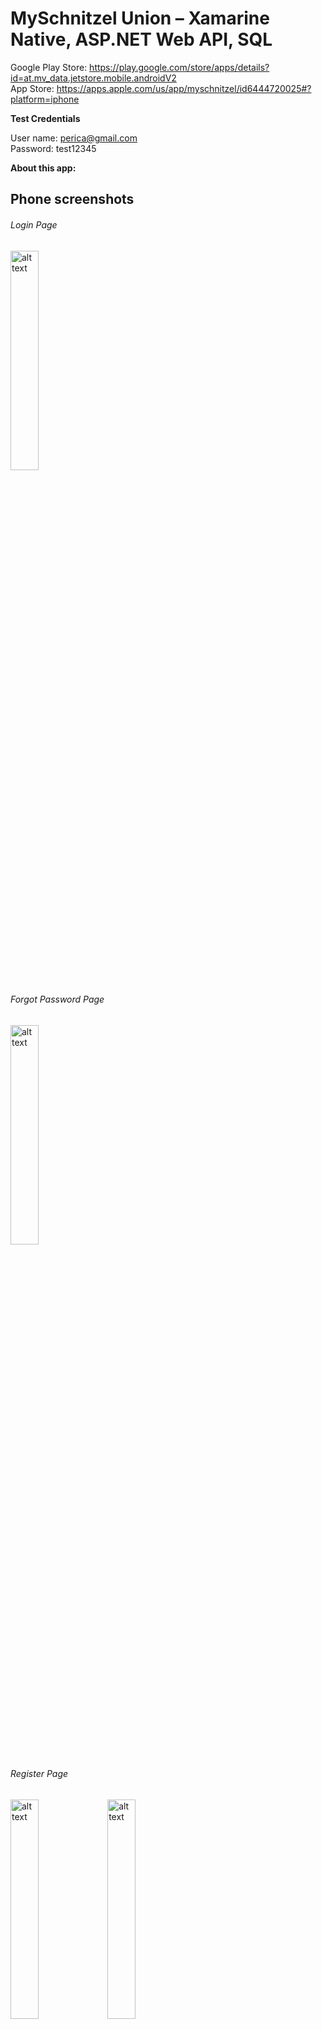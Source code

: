 # MySchnitzel Union – Xamarine Native, ASP.NET Web API, SQL

Google Play Store: https://play.google.com/store/apps/details?id=at.mv_data.jetstore.mobile.androidV2 <br />
App Store: https://apps.apple.com/us/app/myschnitzel/id6444720025#?platform=iphone

**Test Credentials**

User name: perica@gmail.com <br />
Password: test12345

**About this app:**  

## Phone screenshots

###### Login Page
<img src="https://user-images.githubusercontent.com/118169200/204531348-56db637e-6b25-4c32-86a1-53a3cbeae77d.jpg" alt="alt text" width="30%" height="30%">

###### Forgot Password Page
<img src="https://user-images.githubusercontent.com/118169200/204531821-da3eb88f-13ec-4504-802a-b8bd9bca2211.jpg" alt="alt text" width="30%" height="30%">

###### Register Page
<img src="https://user-images.githubusercontent.com/118169200/204532044-34eba1b8-3a51-4969-bdf5-a6cdb1971f6e.jpg" alt="alt text" width="30%" height="30%">
<img src="https://user-images.githubusercontent.com/118169200/204532053-d32b88b2-4a04-4005-982b-4372ee8b5d38.jpg" alt="alt text" width="30%" height="30%">

###### Splash Screen
<img src="https://user-images.githubusercontent.com/118169200/204532340-70dde452-7276-4bdb-8b41-ab249cbb7ab4.jpg" alt="alt text" width="30%" height="30%">

###### Main Page
<img src="https://user-images.githubusercontent.com/118169200/204531515-d507a1f5-c76a-4391-8180-acd985e05560.jpg" alt="alt text" width="30%" height="30%">

###### Coupons - Aktionen
<img src="https://user-images.githubusercontent.com/118169200/204532818-485798e4-f430-44d2-90bf-b4f316c21f3c.jpg" alt="alt text" width="30%" height="30%">

###### Coupon Details
<img src="https://user-images.githubusercontent.com/118169200/204532968-ba95485a-ce6b-41c8-83e2-7ae007c099ea.jpg" alt="alt text" width="30%" height="30%">

###### Online Shop - Online Bestellen
<img src="https://user-images.githubusercontent.com/118169200/204534052-3b7dab7f-0d5d-4a90-8958-ac6c6f56f992.jpg" alt="alt text" width="30%" height="30%">

###### MySchnitzel Online Shopping - Menu
<img src="https://user-images.githubusercontent.com/118169200/204534537-80156971-c9c9-4c7d-be63-5085d313e0c7.jpg" alt="alt text" width="30%" height="30%">

###### Special Coupons - Punkte einlossen 
<img src="https://user-images.githubusercontent.com/118169200/204535040-bc45ce07-a9a8-4bdc-8864-ea0f8f36765f.jpg" alt="alt text" width="30%" height="30%">

###### Products - Produkte
<img src="https://user-images.githubusercontent.com/118169200/204536385-28d86310-4a0b-4e94-b677-18d025c0f59e.jpg" alt="alt text" width="30%" height="30%">

###### Menu - Speisekarte
<img src="https://user-images.githubusercontent.com/118169200/204535152-5f7705c6-5ab5-4e24-8cb2-178f9a0b4c31.jpg" alt="alt text" width="30%" height="30%">

###### List of Stores - Standorte
<img src="https://user-images.githubusercontent.com/118169200/204536642-d9ba513a-2c13-40a3-b82a-f1c75f7079ad.jpg" alt="alt text" width="30%" height="30%">

###### Store Details
<img src="https://user-images.githubusercontent.com/118169200/204536709-8ac1b23d-40d5-4850-9520-12658f4ac5ca.jpg" alt="alt text" width="30%" height="30%">

###### Settings Page
<img src="https://user-images.githubusercontent.com/118169200/204536755-2dd28c0e-84ef-4b73-8242-024ea4ae502d.jpg" alt="alt text" width="30%" height="30%">

###### Password Reset
<img src="https://user-images.githubusercontent.com/118169200/204536784-2e5bce95-7bb8-4306-b29f-39cd3f606aeb.jpg" alt="alt text" width="30%" height="30%">
